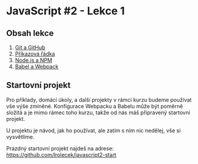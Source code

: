 # JavaScript #2 - Lekce 1

## Obsah lekce

1. [Git a GitHub](git.md)
2. [Příkazová řádka](prikazova-radka.md)
3. [Node.js a NPM](node.md)
4. [Babel a Webpack](webpack.md)

## Startovní projekt

Pro příklady, domácí úkoly, a další projekty v rámci kurzu budeme používat vše výše zmíněné. Konfigurace Webpacku a Babelu může být poměrně složitá a je mimo rámec toho kurzu, takže od nás máš připravený startovní projekt.

U projektu je návod, jak ho používat, ale zatím s ním nic nedělej, vše si vysvětlíme.

Prázdný startovní projekt najdeš na adrese:
https://github.com/lrolecek/javascript2-start
